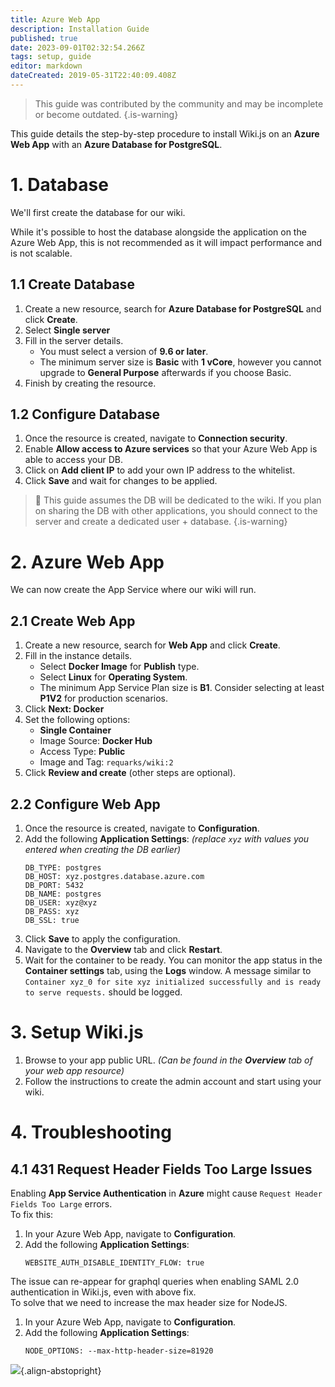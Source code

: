 ```yaml
---
title: Azure Web App
description: Installation Guide
published: true
date: 2023-09-01T02:32:54.266Z
tags: setup, guide
editor: markdown
dateCreated: 2019-05-31T22:40:09.408Z
---
```


> This guide was contributed by the community and may be incomplete or become outdated.
{.is-warning}

This guide details the step-by-step procedure to install Wiki.js on an **Azure Web App** with an **Azure Database for PostgreSQL**.

# 1. Database

We'll first create the database for our wiki.

While it's possible to host the database alongside the application on the Azure Web App, this is not recommended as it will impact performance and is not scalable.

## 1.1 Create Database

1. Create a new resource, search for **Azure Database for PostgreSQL** and click **Create**.
1. Select **Single server**
1. Fill in the server details.
	- You must select a version of **9.6 or later**.
  	- The minimum server size is **Basic** with **1 vCore**, however you cannot upgrade to **General Purpose** afterwards if you choose Basic.
1. Finish by creating the resource.

## 1.2 Configure Database

1. Once the resource is created, navigate to **Connection security**.
1. Enable **Allow access to Azure services** so that your Azure Web App is able to access your DB.
1. Click on **Add client IP** to add your own IP address to the whitelist.
1. Click **Save** and wait for changes to be applied.

> :vertical_traffic_light: This guide assumes the DB will be dedicated to the wiki. If you plan on sharing the DB with other applications, you should connect to the server and create a dedicated user + database.
{.is-warning}

# 2. Azure Web App

We can now create the App Service where our wiki will run.

## 2.1 Create Web App

1. Create a new resource, search for **Web App** and click **Create**.
1. Fill in the instance details.
	- Select **Docker Image** for **Publish** type.
  	- Select **Linux** for **Operating System**.
    - The minimum App Service Plan size is **B1**. Consider selecting at least **P1V2** for production scenarios.
1. Click **Next: Docker**
1. Set the following options:
	- **Single Container**
  	- Image Source: **Docker Hub**
    - Access Type: **Public**
    - Image and Tag: `requarks/wiki:2`
1. Click **Review and create** (other steps are optional).

## 2.2 Configure Web App

1. Once the resource is created, navigate to **Configuration**.
1. Add the following **Application Settings**: *(replace `xyz` with values you entered when creating the DB earlier)*
	 ```
   DB_TYPE: postgres
   DB_HOST: xyz.postgres.database.azure.com
   DB_PORT: 5432
   DB_NAME: postgres
   DB_USER: xyz@xyz
   DB_PASS: xyz
   DB_SSL: true
   ```
1. Click **Save** to apply the configuration.
1. Navigate to the **Overview** tab and click **Restart**.
1. Wait for the container to be ready. You can monitor the app status in the **Container settings** tab, using the **Logs** window. A message similar to `Container xyz_0 for site xyz initialized successfully and is ready to serve requests.` should be logged.

# 3. Setup Wiki.js

1. Browse to your app public URL. *(Can be found in the **Overview** tab of your web app resource)*
1. Follow the instructions to create the admin account and start using your wiki.

# 4. Troubleshooting

## 4.1 431 Request Header Fields Too Large Issues 

Enabling **App Service Authentication** in **Azure** might cause `Request Header Fields Too Large` errors.  
To fix this:
1. In your Azure Web App, navigate to **Configuration**.
1. Add the following **Application Settings**:
   ```
   WEBSITE_AUTH_DISABLE_IDENTITY_FLOW: true
   ```

The issue can re-appear for graphql queries when enabling SAML 2.0 authentication in Wiki.js, even with above fix.  
To solve that we need to increase the max header size for NodeJS.
1. In your Azure Web App, navigate to **Configuration**.
1. Add the following **Application Settings**:
   ```
   NODE_OPTIONS: --max-http-header-size=81920
   ```

![](https://a.icons8.com/cqaghpTd/Zi0crm/svg.svg){.align-abstopright}
